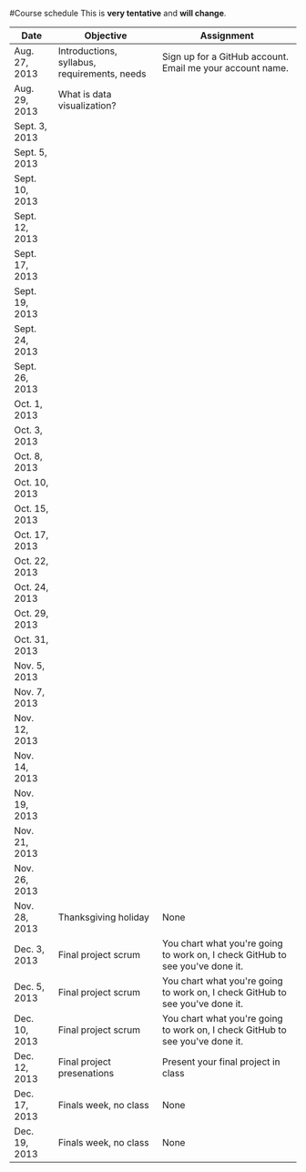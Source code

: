 #Course schedule
This is __very tentative__ and __will change__.

| Date | Objective | Assignment|
| -----|-----------|-----------
| Aug. 27, 2013 | Introductions, syllabus, requirements, needs | Sign up for a GitHub account. Email me your account name. |
| Aug. 29, 2013 | What is data visualization? |  | 
| Sept. 3, 2013 | 
| Sept. 5, 2013 | 
| Sept. 10, 2013 | 
| Sept. 12, 2013 | 
| Sept. 17, 2013 | 
| Sept. 19, 2013 | 
| Sept. 24, 2013 | 
| Sept. 26, 2013 | 
| Oct. 1, 2013 | 
| Oct. 3, 2013 | 
| Oct. 8, 2013 | 
| Oct. 10, 2013 | 
| Oct. 15, 2013 | 
| Oct. 17, 2013 | 
| Oct. 22, 2013 | 
| Oct. 24, 2013 | 
| Oct. 29, 2013 | 
| Oct. 31, 2013 | 
| Nov. 5, 2013 | 
| Nov. 7, 2013 | 
| Nov. 12, 2013 | 
| Nov. 14, 2013 | 
| Nov. 19, 2013 | 
| Nov. 21, 2013 | 
| Nov. 26, 2013 | 
| Nov. 28, 2013 | Thanksgiving holiday | None |
| Dec. 3, 2013 | Final project scrum | You chart what you're going to work on, I check GitHub to see you've done it. |
| Dec. 5, 2013 | Final project scrum | You chart what you're going to work on, I check GitHub to see you've done it. |
| Dec. 10, 2013 | Final project scrum | You chart what you're going to work on, I check GitHub to see you've done it. |
| Dec. 12, 2013 | Final project presenations | Present your final project in class
| Dec. 17, 2013 | Finals week, no class | None |
| Dec. 19, 2013 | Finals week, no class | None |